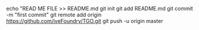 echo "READ ME FILE >> README.md
git init
git add README.md
git commit -m "first commit"
git remote add origin https://github.com/iveFoundry/TGO.git
git push -u origin master
